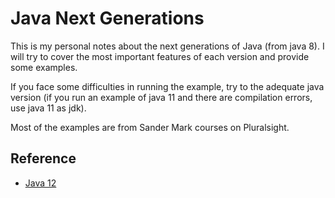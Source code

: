 # Java Next Generations

This is my personal notes about the next generations of Java (from java 8). I will try to cover the most important features of each version and provide some examples.

If you face some difficulties in running the example, try to the adequate java version (if you run an example of java 11 and there are compilation errors, use java 11 as jdk).

Most of the examples are from Sander Mark courses on Pluralsight.

## Reference

- [Java 12](https://app.pluralsight.com/library/courses/java-12-whats-new/table-of-contents)